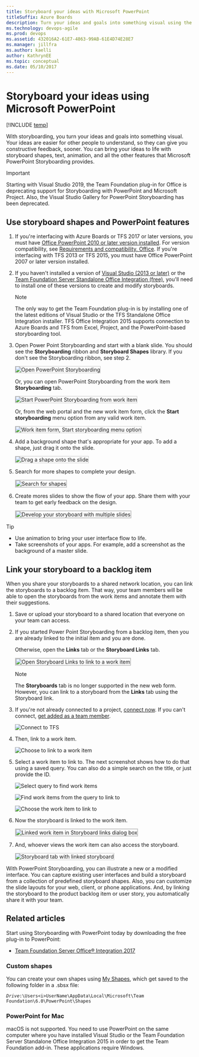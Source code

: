 ```yaml
---
title: Storyboard your ideas with Microsoft PowerPoint
titleSuffix: Azure Boards 
description: Turn your ideas and goals into something visual using the Storypoint add-in to PowerPoint for Azure Boards or Team Foundation Server  
ms.technology: devops-agile
ms.prod: devops
ms.assetid: 432016A2-61E7-4863-99AB-61E4D74E28E7
ms.manager: jillfra
ms.author: kaelli
author: KathrynEE
ms.topic: conceptual
ms.date: 05/10/2017
---
```


# Storyboard your ideas using Microsoft PowerPoint

[!INCLUDE [temp](../../_shared/version-vsts-tfs-all-versions.md)]

With storyboarding, you turn your ideas and goals into something visual. Your ideas are easier for other people to understand, so they can give you constructive feedback, sooner. You can bring your ideas to life with storyboard shapes, text, animation, and all the other features that Microsoft PowerPoint Storyboarding provides.

> [!IMPORTANT]  
> Starting with Visual Studio 2019, the Team Foundation plug-in for Office is deprecating support for Storyboarding with PowerPoint and Microsoft Project. Also, the Visual Studio Gallery for PowerPoint Storyboarding has been deprecated.   

## Use storyboard shapes and PowerPoint features

1.  If you're interfacing with Azure Boards or TFS 2017 or later versions, you must have [Office PowerPoint 2010 or later version installed](https://www.microsoftstore.com/store/msusa/en_US/pdp/productID.323024400). For version compatibility, see [Requirements and compatibility, Office](/tfs/server/compatibility#office). If you're interfacing with TFS 2013 or TFS 2015, you must have Office PowerPoint 2007 or later version installed.  

2.  If you haven't installed a version of [Visual Studio (2013 or later)](https://visualstudio.microsoft.com/downloads/download-visual-studio-vs) or the [Team Foundation Server Standalone Office Integration (free)](https://go.microsoft.com/fwlink/?LinkId=832491&clcid=0x409), you'll need to install one of these versions to create and modify storyboards.

	> [!NOTE]   
	>The only way to get the Team Foundation plug-in is by installing one of the latest editions of Visual Studio or the TFS Standalone Office Integration installer. TFS Office Integration 2015 supports connection to Azure Boards and TFS from Excel, Project, and the PowerPoint-based storyboarding tool. 

3.  Open Power Point Storyboarding and start with a blank slide. You should see the **Storyboarding** ribbon and **Storyboard Shapes** library. If you don't see the Storyboarding ribbon, see step 2.

    <img src="_img/IC652597.png" alt="Open PowerPoint Storyboarding" style="border: 1px solid #C3C3C3;" /> 

    Or, you can open PowerPoint Storyboarding from the work item **Storyboarding** tab. 

    <img src="_img/IC652012.png" alt="Start PowerPoint Storyboarding from work item" style="border: 1px solid #C3C3C3;" /> 

    Or, from the web portal and the new work item form, click the **Start storyboarding** menu option from any valid work item.     

	<img src="../_img/add-work-item-start-storyboarding.png" alt="Work item form, Start storyboarding menu option" style="border: 1px solid #C3C3C3;" /> 

4.  Add a background shape that's appropriate for your app. To add a shape, just drag it onto the slide.

    <img src="_img/IC652013.png" alt="Drag a shape onto the slide" style="border: 1px solid #C3C3C3;" /> 

5.  Search for more shapes to complete your design.

    <img src="_img/IC652014.png" alt="Search for shapes" style="border: 2px solid #C3C3C3;" />

6.  Create mores slides to show the flow of your app. Share them with your team to get early feedback on the design.

    <img src="_img/IC652599.png" alt="Develop your storyboard with multiple slides" style="border: 2px solid #C3C3C3;" />

> [!TIP]  
>- Use animation to bring your user interface flow to life.  
>- Take screenshots of your apps. For example, add a screenshot as the background of a master slide.   

<a id="link-storyboard">  </a>
## Link your storyboard to a backlog item

When you share your storyboards to a shared network location, you can link the storyboards to a backlog item. That way, your team members will be able to open the storyboards from the work items and annotate them with their suggestions.

1.  Save or upload your storyboard to a shared location that everyone on your team can access.

2.  If you started Power Point Storyboarding from a backlog item, then you are already linked to the initial item and you are done.

    Otherwise, open the **Links** tab or the **Storyboard Links** tab.

    <img src="_img/IC654069.png" alt="Open Storyboard Links to link to a work item" style="border: 2px solid #C3C3C3;" />

	> [!NOTE]  
	>The **Storyboards** tab is no longer supported in the new web form. However, you can link to a storyboard from the **Links** tab using the Storyboard link.  

3.  If you're not already connected to a project, [connect now](../../../organizations/projects/connect-to-projects.md). If you can't connect, [get added as a team member](../../../organizations/settings/add-teams.md#add-team-members).

    ![Connect to TFS](_img/IC652016.png)

4.  Then, link to a work item.

    ![Choose to link to a work item](_img/IC652017.png)

5.  Select a work item to link to. The next screenshot shows how to do that using a saved query. You can also do a simple search on the title, or just provide the ID.

    ![Select query to find work items](_img/IC652018.png)

    ![Find work items from the query to link to](_img/IC652019.png)

    ![Choose the work item to link to](_img/IC652020.png)

6.  Now the storyboard is linked to the work item.

    <img src="_img/IC657080.png" alt="Linked work item in Storyboard links dialog box" style="border: 2px solid #C3C3C3;" />

7.  And, whoever views the work item can also access the storyboard.

	<img src="_img/IC652022.png" alt="Storyboard tab with linked storyboard" style="border: 1px solid #C3C3C3;" /> 

With PowerPoint Storyboarding, you can illustrate a new or a modified interface. You can capture existing user interfaces and build a storyboard from a collection of predefined storyboard shapes. Also, you can customize the slide layouts for your web, client, or phone applications. And, by linking the storyboard to the product backlog item or user story, you automatically share it with your team.

## Related articles

Start using Storyboarding with PowerPoint today by downloading the free plug-in to PowerPoint: 
- [Team Foundation Server Office&reg; Integration 2017](https://visualstudio.microsoft.com/downloads#team-foundation-server-office-integration-2017)


### Custom shapes 
You can create your own shapes using [My Shapes](add-share-storyboard-shapes.md), which get saved to the following folder in a .sbsx file:

<code><i>Drive</i>:\Users\<i>UserName</i>\AppData\Local\Microsoft\Team Foundation\6.0\PowerPoint\Shapes</code>

<!---
You can then share your custom shapes or import custom shapes developed by others in the Visual Studio community.  
-->


### PowerPoint for Mac 

macOS is not supported. You need to use PowerPoint on the same computer where you have installed Visual Studio or the Team Foundation Server Standalone Office Integration 2015 in order to get the Team Foundation add-in. These applications require Windows.

